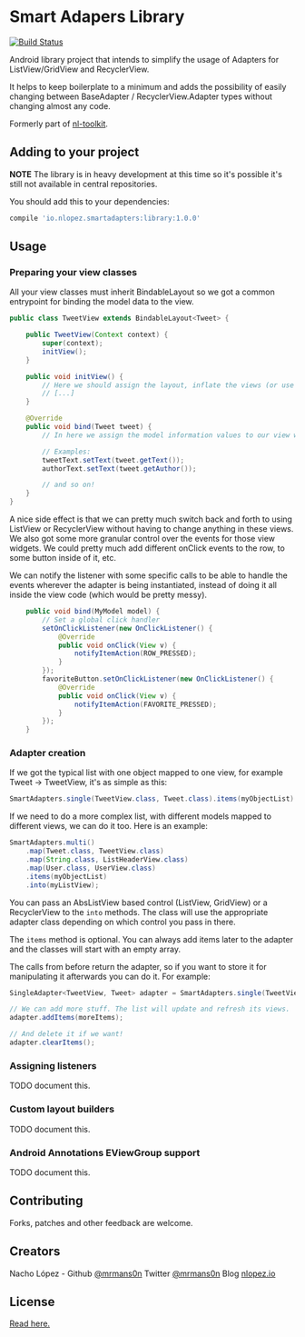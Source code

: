 Smart Adapers Library
=====================

[![Build Status](https://travis-ci.org/mrmans0n/smart-adapters.svg?branch=master)](https://travis-ci.org/mrmans0n/smart-adapters)

Android library project that intends to simplify the usage of Adapters for ListView/GridView and RecyclerView.

It helps to keep boilerplate to a minimum and adds the possibility of easily changing between BaseAdapter / RecyclerView.Adapter types without changing almost any code.

Formerly part of [nl-toolkit](https://github.com/mrmans0n/nl-toolkit).

Adding to your project
----------------------

**NOTE** The library is in heavy development at this time so it's possible it's still not available in central repositories.

You should add this to your dependencies:

```groovy
compile 'io.nlopez.smartadapters:library:1.0.0'
```

Usage
-----

### Preparing your view classes

All your view classes must inherit BindableLayout<YourModelClass> so we got a common entrypoint for binding the model data to the view.

```java
public class TweetView extends BindableLayout<Tweet> {

    public TweetView(Context context) {
        super(context);
        initView();
    }

    public void initView() {
        // Here we should assign the layout, inflate the views (or use butterknife or something similar), etc.
        // [...]
    }

    @Override
    public void bind(Tweet tweet) {
        // In here we assign the model information values to our view widgets

        // Examples:
        tweetText.setText(tweet.getText());
        authorText.setText(tweet.getAuthor());

        // and so on!
    }
}
```

A nice side effect is that we can pretty much switch back and forth to using ListView or RecyclerView without having to change anything in these views. We also got some more granular control over the events for those view widgets. We could pretty much add different onClick events to the row, to some button inside of it, etc.

We can notify the listener with some specific calls to be able to handle the events wherever the adapter is being instantiated, instead of doing it all inside the view code (which would be pretty messy).

```java
    public void bind(MyModel model) {
        // Set a global click handler
        setOnClickListener(new OnClickListener() {
            @Override
            public void onClick(View v) {
                notifyItemAction(ROW_PRESSED);
            }
        });
        favoriteButton.setOnClickListener(new OnClickListener() {
            @Override
            public void onClick(View v) {
                notifyItemAction(FAVORITE_PRESSED);
            }
        });
    }
```

### Adapter creation

If we got the typical list with one object mapped to one view, for example Tweet -> TweetView, it's as simple as this:

```java
SmartAdapters.single(TweetView.class, Tweet.class).items(myObjectList).into(myListView);
```

If we need to do a more complex list, with different models mapped to different views, we can do it too. Here is an example:

```java
SmartAdapters.multi()
    .map(Tweet.class, TweetView.class)
    .map(String.class, ListHeaderView.class)
    .map(User.class, UserView.class)
    .items(myObjectList)
    .into(myListView);
```

You can pass an AbsListView based control (ListView, GridView) or a RecyclerView to the `into` methods. The class will use the appropriate adapter class depending on which control you pass in there.

The `items` method is optional. You can always add items later to the adapter and the classes will start with an empty array.

The calls from before return the adapter, so if you want to store it for manipulating it afterwards you can do it. For example:

```java
SingleAdapter<TweetView, Tweet> adapter = SmartAdapters.single(TweetView.clas, Tweet.class).into(myListView);

// We can add more stuff. The list will update and refresh its views.
adapter.addItems(moreItems);

// And delete it if we want!
adapter.clearItems();
```

### Assigning listeners

TODO document this.

### Custom layout builders

TODO document this.

### Android Annotations EViewGroup support

TODO document this.

Contributing
------------
Forks, patches and other feedback are welcome.

Creators
--------

Nacho López - Github [@mrmans0n](https://github.com/mrmans0n) Twitter [@mrmans0n](htttps://twitter.com/mrmans0n) Blog [nlopez.io](http://nlopez.io)

License
-------

[Read here.](LICENSE)
